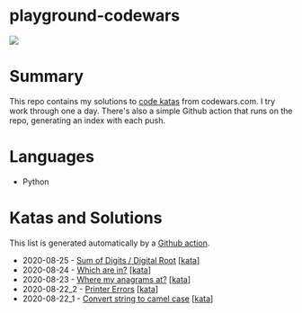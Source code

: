 # playground-codewars 
[![](https://www.codewars.com/users/jsjohnstone/badges/large)](https://www.codewars.com/users/jsjohnstone)

# Summary
This repo contains my solutions to [code katas](https://en.wikipedia.org/wiki/Kata_(programming)) from codewars.com. I try work through one a day. There's also a simple Github action that runs on the repo, generating an index with each push.

# Languages
- Python

# Katas and Solutions
This list is generated automatically by a [Github action](https://github.com/jsjohnstone/daily-codewars/blob/master/.github/workflows/kata-index.yml).
- 2020-08-25 - [Sum of Digits / Digital Root](https://github.com/jsjohnstone/daily-codewars/blob/master/2020-08-25.py) \[[kata](https://www.codewars.com/kata/541c8630095125aba6000c00/)\]
- 2020-08-24 - [Which are in?](https://github.com/jsjohnstone/daily-codewars/blob/master/2020-08-24.py) \[[kata](https://www.codewars.com/kata/550554fd08b86f84fe000a58/)\]
- 2020-08-23 - [Where my anagrams at?](https://github.com/jsjohnstone/daily-codewars/blob/master/2020-08-23.py) \[[kata](https://www.codewars.com/kata/523a86aa4230ebb5420001e1/)\]
- 2020-08-22_2 - [Printer Errors](https://github.com/jsjohnstone/daily-codewars/blob/master/2020-08-22_2.py) \[[kata](https://www.codewars.com/kata/56541980fa08ab47a0000040/train/python)\]
- 2020-08-22_1 - [Convert string to camel case](https://github.com/jsjohnstone/daily-codewars/blob/master/2020-08-22_1.py) \[[kata](https://www.codewars.com/kata/517abf86da9663f1d2000003/train/python)\]
